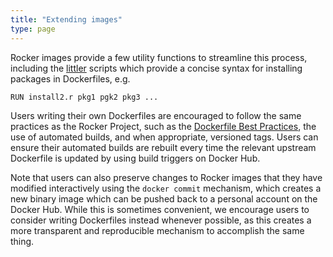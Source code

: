 ```yaml
---
title: "Extending images"
type: page
---
```



Rocker images provide a few utility functions to streamline this process, including the 
[littler](https://cran.r-project.org/package=littler) scripts which provide a concise syntax for installing packages in Dockerfiles, e.g.

    RUN install2.r pkg1 pgk2 pkg3 ...


Users writing their own Dockerfiles are encouraged to follow the same practices as the
Rocker Project, such as the [Dockerfile Best Practices](https://docs.docker.com/engine/userguide/eng-image/dockerfile_best-practices/), the use of automated builds,
and when appropriate, versioned tags.  Users can ensure their automated builds are rebuilt
every time the relevant upstream Dockerfile is updated by using build triggers on Docker Hub.

Note that users can also preserve changes to Rocker images that they have modified interactively using
the `docker commit` mechanism, which creates a new binary image which can be pushed back to
a personal account on the Docker Hub.  While this is sometimes convenient, we encourage users to
consider writing Dockerfiles instead whenever possible, as this creates a more transparent
and reproducible mechanism to accomplish the same thing.  




